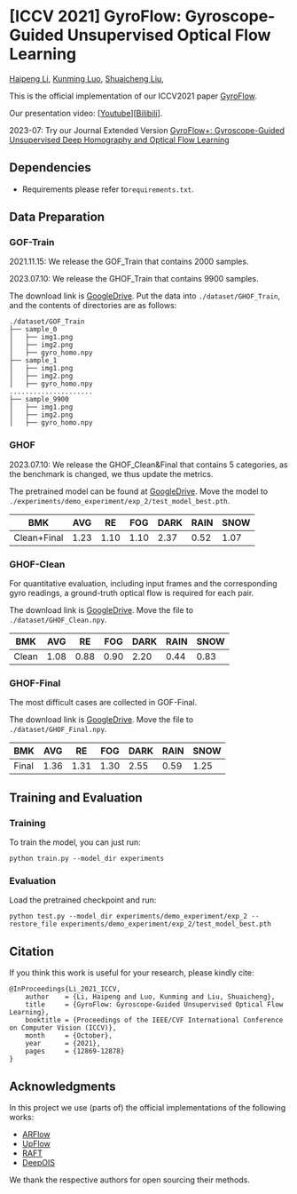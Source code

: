 # [ICCV 2021] GyroFlow: Gyroscope-Guided Unsupervised Optical Flow Learning
[Haipeng Li](https://lhaippp.github.io/), [Kunming Luo](https://coolbeam.github.io/index.html), [Shuaicheng Liu](http://www.liushuaicheng.org/),

This is the official implementation of our ICCV2021 paper [GyroFlow](https://openaccess.thecvf.com/content/ICCV2021/html/Li_GyroFlow_Gyroscope-Guided_Unsupervised_Optical_Flow_Learning_ICCV_2021_paper.html).

Our presentation video: [[Youtube](https://www.youtube.com/watch?v=6gh40PyWdHM)][[Bilibili](https://www.bilibili.com/video/BV1Tr4y127kd/)].

2023-07: Try our Journal Extended Version [GyroFlow+: Gyroscope-Guided Unsupervised Deep Homography and Optical Flow Learning](https://github.com/lhaippp/GyroFlowPlus)

## Dependencies

* Requirements please refer to`requirements.txt`.

## Data Preparation

### GOF-Train

2021.11.15: We release the GOF_Train that contains 2000 samples.

2023.07.10: We release the GHOF_Train that contains 9900 samples.

The download link is [GoogleDrive](https://drive.google.com/file/d/1duHQBIWLOPHd5LxBBLpsy6-3FAg_kqNp/view?usp=sharing). Put the data into `./dataset/GHOF_Train`, and the contents of directories are as follows:

```
./dataset/GOF_Train
├── sample_0
│   ├── img1.png
│   ├── img2.png
│   ├── gyro_homo.npy
├── sample_1
│   ├── img1.png
│   ├── img2.png
│   ├── gyro_homo.npy
.....................
├── sample_9900
│   ├── img1.png
│   ├── img2.png
│   ├── gyro_homo.npy

```
### GHOF
2023.07.10: We release the GHOF_Clean&Final that contains 5 categories, as the benchmark is changed, we thus update the metrics.

The pretrained model can be found at [GoogleDrive](https://drive.google.com/file/d/1dE7jKZS6RJNLWSrDY0q_pIJUFeo4JTqn/view?usp=sharing). Move the model to `./experiments/demo_experiment/exp_2/test_model_best.pth`.

| BMK |  AVG   |  RE  |  FOG  |  DARK  |  RAIN  |  SNOW  |
|  ----  |  ----  | ----  |  ----  | ----  |  ----  | ----  |
|  Clean+Final  | 1.23  | 1.10 |  1.10  | 2.37  |  0.52  | 1.07  |

### GHOF-Clean

For quantitative evaluation, including input frames and the corresponding gyro readings, a ground-truth optical flow is required for each pair.

The download link is [GoogleDrive](). Move the file to `./dataset/GHOF_Clean.npy`.

| BMK |  AVG   |  RE  |  FOG  |  DARK  |  RAIN  |  SNOW  |
|  ----  |  ----  | ----  |  ----  | ----  |  ----  | ----  |
|  Clean  | 1.08  | 0.88 |  0.90  | 2.20  |  0.44  | 0.83  |

### GHOF-Final

The most difficult cases are collected in GOF-Final.

The download link is [GoogleDrive](). Move the file to `./dataset/GHOF_Final.npy`.

| BMK |  AVG   |  RE  |  FOG  |  DARK  |  RAIN  |  SNOW  |
|  ----  |  ----  | ----  |  ----  | ----  |  ----  | ----  |
|  Final  | 1.36  | 1.31 |  1.30  | 2.55  |  0.59  | 1.25  |
## Training and Evaluation

### Training

To train the model, you can just run:

```
python train.py --model_dir experiments
```

### Evaluation

Load the pretrained checkpoint and run:

```
python test.py --model_dir experiments/demo_experiment/exp_2 --restore_file experiments/demo_experiment/exp_2/test_model_best.pth
```

## Citation

If you think this work is useful for your research, please kindly cite:

```
@InProceedings{Li_2021_ICCV,
    author    = {Li, Haipeng and Luo, Kunming and Liu, Shuaicheng},
    title     = {GyroFlow: Gyroscope-Guided Unsupervised Optical Flow Learning},
    booktitle = {Proceedings of the IEEE/CVF International Conference on Computer Vision (ICCV)},
    month     = {October},
    year      = {2021},
    pages     = {12869-12878}
}
```

## Acknowledgments

In this project we use (parts of) the official implementations of the following works:

* [ARFlow](https://github.com/lliuz/ARFlow)
* [UpFlow](https://github.com/coolbeam/UPFlow_pytorch)
* [RAFT](https://github.com/princeton-vl/RAFT)
* [DeepOIS](https://github.com/lhaippp/DeepOIS)

We thank the respective authors for open sourcing their methods.

